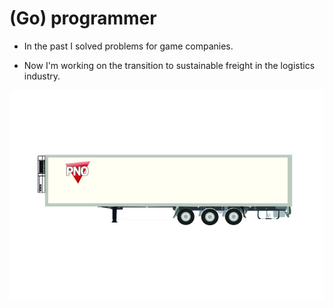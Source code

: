 # (Go) programmer

- In the past I solved problems for game companies. 

- Now I'm working on the transition to sustainable freight in the logistics
industry.

![container chassie](container-chassie.jpg)
